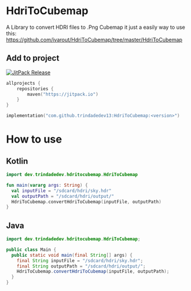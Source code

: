 # HdriToCubemap

A Library to convert HDRI files to .Png Cubemap
it just a easily way to use this: https://github.com/ivarout/HdriToCubemap/tree/master/HdriToCubemap

## Add to project

[![JitPack Release](https://jitpack.io/v/trindadedev13/hdritocubemap.svg)](https://jitpack.io/#trindadedev13/hdritocubemap)

```kotlin
allprojects {
    repositories {
        maven("https://jitpack.io")
    }
}

implementation("com.github.trindadedev13:HdriToCubemap:<version>")
```

# How to use

## Kotlin
```kotlin
import dev.trindadedev.hdritocubemap.HdriToCubemap

fun main(vararg args: String) {
  val inputFile = "/sdcard/hdri/sky.hdr"
  val outputPath = "/sdcard/hdri/output/"
  HdriToCubemap.convertHdriToCubemap(inputFile, outputPath)
}

```
## Java 
```java
import dev.trindadedev.hdritocubemap.HdriToCubemap;

public class Main {
  public static void main(final String[] args) {
    final String inputFile = "/sdcard/hdri/sky.hdr";
    final String outputPath = "/sdcard/hdri/output/";
    HdriToCubemap.convertHdriToCubemap(inputFile, outputPath);
  }
}
```
